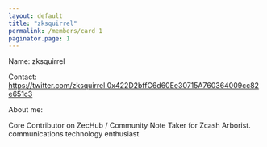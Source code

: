 ```yaml
---
layout: default
title: "zksquirrel"
permalink: /members/card 1
paginator.page: 1
---
```


Name: zksquirrel

Contact: https://twitter.com/zksquirrel 0x422D2bffC6d60Ee30715A760364009cc82e651c3

About me: 

Core Contributor on ZecHub / Community Note Taker for Zcash Arborist.
communications technology enthusiast 